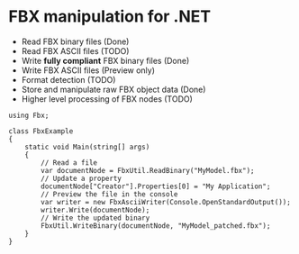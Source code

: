 # FBX manipulation for .NET

- Read FBX binary files (Done)
- Read FBX ASCII files (TODO)
- Write **fully compliant** FBX binary files (Done)
- Write FBX ASCII files (Preview only)
- Format detection (TODO)
- Store and manipulate raw FBX object data (Done)
- Higher level processing of FBX nodes (TODO)

```
using Fbx;

class FbxExample
{
	static void Main(string[] args)
	{
		// Read a file
		var documentNode = FbxUtil.ReadBinary("MyModel.fbx");
		// Update a property
		documentNode["Creator"].Properties[0] = "My Application";
		// Preview the file in the console
		var writer = new FbxAsciiWriter(Console.OpenStandardOutput());
		writer.Write(documentNode);
		// Write the updated binary
		FbxUtil.WriteBinary(documentNode, "MyModel_patched.fbx");
	}
}
```
